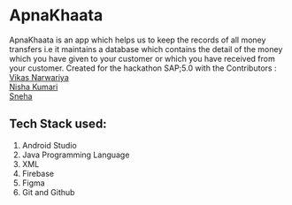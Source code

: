 # ApnaKhaata

ApnaKhaata is an app which helps us to keep the records of all money transfers i.e it maintains a database which contains the detail of the money which you have given to your customer or which you have received from your customer.
Created for the hackathon SAP;5.0 with the Contributors :<br/>
 <a href="https://github.com/vikas-narwariya">Vikas Narwariya</a> <br/>
 <a href="https://github.com/nisha-Kumari15">Nisha Kumari</a><br/>
 <a href="https://github.com/sneha-del">Sneha</a></br>
 
## Tech Stack used:
1. Android Studio
2. Java Programming Language
3. XML
4. Firebase
5. Figma
6. Git and Github




